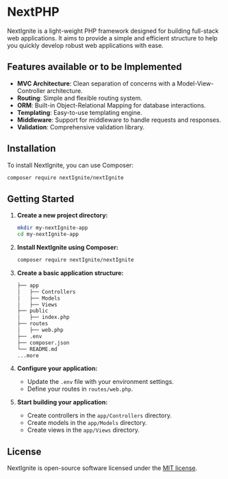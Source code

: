 # NextPHP

NextIgnite is a light-weight PHP framework designed for building full-stack web applications. It aims to provide a simple and efficient structure to help you quickly develop robust web applications with ease.

## Features available or to be Implemented

- **MVC Architecture**: Clean separation of concerns with a Model-View-Controller architecture.
- **Routing**: Simple and flexible routing system.
- **ORM**: Built-in Object-Relational Mapping for database interactions.
- **Templating**: Easy-to-use templating engine.
- **Middleware**: Support for middleware to handle requests and responses.
- **Validation**: Comprehensive validation library.

## Installation

To install NextIgnite, you can use Composer:

```bash
composer require nextIgnite/nextIgnite
```

## Getting Started

1. **Create a new project directory:**

   ```bash
   mkdir my-nextIgnite-app
   cd my-nextIgnite-app
   ```

2. **Install NextIgnite using Composer:**

   ```bash
   composer require nextIgnite/nextIgnite
   ```

3. **Create a basic application structure:**

   ```bash
   ├── app
   │   ├── Controllers
   │   ├── Models
   │   ├── Views
   ├── public
   │   ├── index.php
   ├── routes
   │   ├── web.php
   ├── .env
   ├── composer.json
   └── README.md
   ...more
   ```

4. **Configure your application:**

   - Update the `.env` file with your environment settings.
   - Define your routes in `routes/web.php`.

5. **Start building your application:**

   - Create controllers in the `app/Controllers` directory.
   - Create models in the `app/Models` directory.
   - Create views in the `app/Views` directory.


## License

NextIgnite is open-source software licensed under the [MIT license](https://opensource.org/licenses/MIT).
